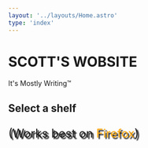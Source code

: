 ```yaml
---
layout: '../layouts/Home.astro'
type: 'index'
---
```

# SCOTT'S WOBSITE
It's Mostly Writing&trade;
## Select a shelf
<p style="font-size: 1.5rem; text-shadow: 3px 3px 2px black">(Works best on <span style="color: orange;">Firefox</span>)</p>